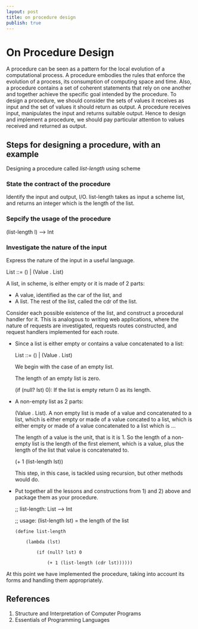 ```yaml
---
layout: post
title: on procedure design
publish: true
---
```


# On Procedure Design<a id="orgheadline6"></a>

A procedure can be seen as a pattern for the local evolution of a computational
process. A procedure embodies the rules that enforce the evolution of a process,
its consumption of computing space and time. Also, a procedure contains a set of
coherent statements that rely on one another and together achieve the specific
goal intended by the procedure. To design a procedure, we should consider the
sets of values it receives as input and the set of values it should return as
output. A procedure receives input, manipulates the input and returns suitable
output. Hence to design and implement a procedure, we should pay particular
attention to values received and returned as output.

## Steps for designing a procedure, with an example<a id="orgheadline4"></a>

Designing a procedure called *list-length* using scheme

### State the contract of the procedure<a id="orgheadline1"></a>

Identify the input and output, I/O.
list-length takes as input a scheme list, and returns an integer which is
the length of the list.

### Sepcify the usage of the procedure<a id="orgheadline2"></a>

(list-length l) &#x2013;> Int

### Investigate the nature of the input<a id="orgheadline3"></a>

Express the nature of the input in a useful language.

List ::= () | (Value . List)

A list, in scheme, is either empty or it is made of 2 parts:

-   A value, identified as the car of the list, and
-   A list. The rest of the list, called the cdr of the list.

Consider each possible existence of the list, and construct a procedural
handler for it. This is analogous to writing web applications, where the
nature of requests are investigated, requests routes constructed, and
request handlers implemented for each route.

-   Since a list is either empty or contains a value concatenated to a list:

    List ::= () | (Value . List)

    We begin with the case of an empty list.

    The length of an empty list is zero.

    (if (null? lst) 0): If the list is empty return 0 as its length.

-   A non-empty list as 2 parts:

    (Value . List). A non empty list is made of a value and concatenated to a
    list, which is either empty or made of a value concated to a list, which
    is either empty or made of a value concatenated to a list which is &#x2026;

    The length of a value is the unit, that is it is 1. So the length of a
    non-empty list is the length of the first element, which is a value, plus
    the length of the list that value is concatenated to.

    (+ 1 (list-length lst))

    This step, in this case, is tackled using recursion, but other methods
    would do.

-   Put together all the lessons and constructions from 1) and 2) above and
    package them as your procedure.

    ;; list-length: List &#x2013;> Int

    ;; usage: (list-length lst) = the length of the list

        (define list-length

            (lambda (lst)

                (if (null? lst) 0

                    (+ 1 (list-length (cdr lst))))))

At this point we have implemented the procedure, taking into account its forms
and handling them appropriately.

## References<a id="orgheadline5"></a>

1.  Structure and Interpretation of Computer Programs
2.  Essentials of Programming Languages
